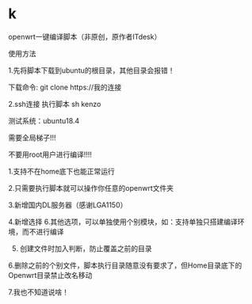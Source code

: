 # k
openwrt一键编译脚本（非原创，原作者ITdesk）


使用方法

1.先将脚本下载到ubuntu的根目录，其他目录会报错！

下载命令: git clone https://我的连接

2.ssh连接 执行脚本 sh kenzo


测试系统：ubuntu18.4 

需要全局梯子!!!           
                   
不要用root用户进行编译!!!!
                   
                   
                   
1.支持不在home底下也能正常运行

2.只需要执行脚本就可以操作你任意的openwrt文件夹

3.新增国内DL服务器（感谢LGA1150）

4.新增选择 6.其他选项，可以单独使用个别模块，如：支持单独只搭建编译环境，而不进行编译

5. 创建文件时加入判断，防止覆盖之前的目录

6.删除之前的个别文件，脚本执行目录随意没有要求了，但Home目录底下的Openwrt目录禁止改名移动

7.我也不知道说啥！
